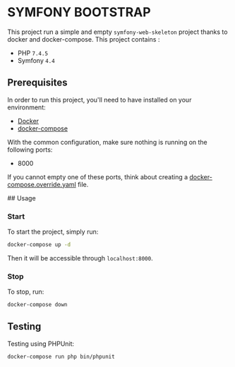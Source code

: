 SYMFONY BOOTSTRAP
=================

This project run a simple and empty  `symfony-web-skeleton` project thanks to docker and docker-compose.
This project contains :

- PHP `7.4.5`
- Symfony `4.4`

## Prerequisites

In order to run this project, you'll need to have installed on your environment:

- [Docker](https://docs.docker.com/)
- [docker-compose](https://docs.docker.com/compose/)

With the common configuration, make sure nothing is running on the following ports:

- 8000

If you cannot empty one of these ports, think about creating a [docker-compose.override.yaml](https://docs.docker.com/compose/extends/) file.

## Usage

### Start

To start the project, simply run: 

```bash
docker-compose up -d
```

Then it will be accessible through `localhost:8000`.

### Stop

To stop, run:

```bash
docker-compose down
```

## Testing

Testing using PHPUnit:

```bash
docker-compose run php bin/phpunit
```
